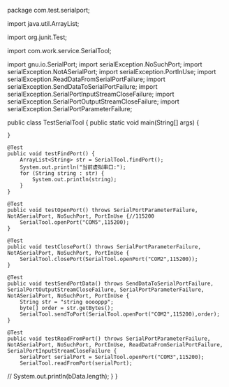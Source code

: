 package com.test.serialport;

import java.util.ArrayList;

import org.junit.Test;

import com.work.service.SerialTool;

import gnu.io.SerialPort;
import serialException.NoSuchPort;
import serialException.NotASerialPort;
import serialException.PortInUse;
import serialException.ReadDataFromSerialPortFailure;
import serialException.SendDataToSerialPortFailure;
import serialException.SerialPortInputStreamCloseFailure;
import serialException.SerialPortOutputStreamCloseFailure;
import serialException.SerialPortParameterFailure;

public class TestSerialTool {
	public static void main(String[] args) {
	
	}
	
	@Test
	public void testFindPort() {
		ArrayList<String> str = SerialTool.findPort();
		System.out.println("当前虚拟串口:");
		for (String string : str) {
			System.out.println(string);
		}
	}
	
	@Test
	public void testOpenPort() throws SerialPortParameterFailure, NotASerialPort, NoSuchPort, PortInUse {//115200
		SerialTool.openPort("COM5",115200);
	}
	
	@Test
	public void testClosePort() throws SerialPortParameterFailure, NotASerialPort, NoSuchPort, PortInUse {
		SerialTool.closePort(SerialTool.openPort("COM2",115200));
	}
	
	@Test
	public void testSendPortData() throws SendDataToSerialPortFailure, SerialPortOutputStreamCloseFailure, SerialPortParameterFailure, NotASerialPort, NoSuchPort, PortInUse {
		String str = "string ooooppp";
		byte[] order = str.getBytes();
		SerialTool.sendToPort(SerialTool.openPort("COM2",115200),order);
	}
	
	@Test
	public void testReadFromPort() throws SerialPortParameterFailure, NotASerialPort, NoSuchPort, PortInUse, ReadDataFromSerialPortFailure, SerialPortInputStreamCloseFailure {
		SerialPort serialPort = SerialTool.openPort("COM3",115200);
		SerialTool.readFromPort(serialPort);
//		System.out.println(bData.length);
	}
}
